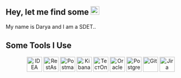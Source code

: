 <h2>Hey, let me find some <img src="https://em-content.zobj.net/source/microsoft-teams/363/lady-beetle_1f41e.png" height="23" alt="ladybug"></h2>

<p>My name is Darya and I am a SDET.</a>.</p>

<h2>Some Tools I Use</h2>
<p align="center">
  <img src="https://thvnext.bing.com/th/id/ODF.2HaRnSLPNaJoP-Y…h=32&qlt=90&pcl=fffffa&o=6&cb=12&pid=1.2&ucfimg=1" title="IDEA" alt="IDEA" width="40" height="40"/>
  <img src="https://rest-assured.io/img/logo-transparent.png" title="RestAssured" alt="RestAssured" width="40" height="40"/>
  <img src="https://www.svgrepo.com/show/354202/postman-icon.svg" title="Postman" alt="Postman" width="40" height="40"/>
  <img src="https://static-www.elastic.co/v3/assets/bltefdd0b5…5d082a5e97f2babb5af907ee/logo-kibana-32-color.svg" title="Kibana" alt="Kibana" width="40" height="40"/>
  <img src="https://thvnext.bing.com/th/id/ODF.tv554W-iNtIzSZY…h=32&qlt=91&pcl=fffffa&o=6&cb=12&pid=1.2&ucfimg=1" title="QaTools ТестОпс" alt="ТестОпс" width="40" height="40"/>
  <img src="https://thvnext.bing.com/th/id/ODF.oiFj4xSQ_9o4cTV…h=32&qlt=94&pcl=fffffa&o=6&cb=12&pid=1.2&ucfimg=1" title="Oracle" alt="Oracle" width="40" height="40"/>
  <img src="https://thvnext.bing.com/th/id/OSK.89eabd8ddf50554…1&rs=1&qlt=80&o=6&cb=12&dpr=2&pid=SANGAM&ucfimg=1" title="PostgreSQL" alt="PostgreSQL" width="40" height="40"/>
  <img src="https://cdn.jsdelivr.net/gh/devicons/devicon/icons/git/git-original.svg" title="Git" alt="Git" width="40" height="40"/>
  <img src="https://cdn.jsdelivr.net/gh/devicons/devicon/icons/jira/jira-original.svg" title="Jira" alt="Jira" width="40" height="40"/>
</p>
